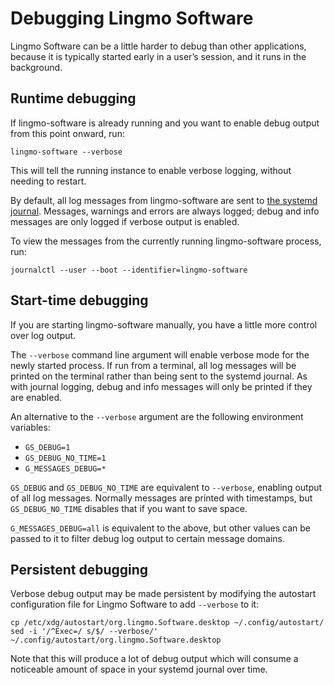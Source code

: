 Debugging Lingmo Software
========================

Lingmo Software can be a little harder to debug than other applications, because
it is typically started early in a user’s session, and it runs in the
background.

Runtime debugging
---

If lingmo-software is already running and you want to enable debug output from
this point onward, run:
```
lingmo-software --verbose
```

This will tell the running instance to enable verbose logging, without needing
to restart.

By default, all log messages from lingmo-software are sent to
[the systemd journal](https://www.freedesktop.org/software/systemd/man/systemd-journald.service.html).
Messages, warnings and errors are always logged; debug and info messages are
only logged if verbose output is enabled.

To view the messages from the currently running lingmo-software process, run:
```
journalctl --user --boot --identifier=lingmo-software
```

Start-time debugging
---

If you are starting lingmo-software manually, you have a little more control over
log output.

The `--verbose` command line argument will enable verbose mode for the newly
started process. If run from a terminal, all log messages will be printed on the
terminal rather than being sent to the systemd journal. As with journal logging,
debug and info messages will only be printed if they are enabled.

An alternative to the `--verbose` argument are the following environment
variables:
 * `GS_DEBUG=1`
 * `GS_DEBUG_NO_TIME=1`
 * `G_MESSAGES_DEBUG=*`

`GS_DEBUG` and `GS_DEBUG_NO_TIME` are equivalent to `--verbose`, enabling output
of all log messages. Normally messages are printed with timestamps, but
`GS_DEBUG_NO_TIME` disables that if you want to save space.

`G_MESSAGES_DEBUG=all` is equivalent to the above, but other values can be
passed to it to filter debug log output to certain message domains.

Persistent debugging
---

Verbose debug output may be made persistent by modifying the autostart
configuration file for Lingmo Software to add `--verbose` to it:
```
cp /etc/xdg/autostart/org.lingmo.Software.desktop ~/.config/autostart/
sed -i '/^Exec=/ s/$/ --verbose/' ~/.config/autostart/org.lingmo.Software.desktop
```

Note that this will produce a lot of debug output which will consume a
noticeable amount of space in your systemd journal over time.

